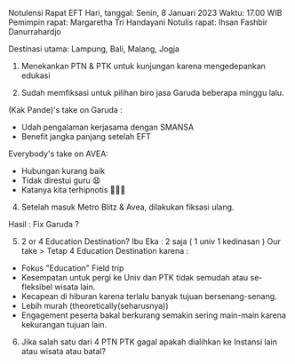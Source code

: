 
Notulensi Rapat EFT
Hari, tanggal: Senin, 8 Januari 2023
Waktu: 17.00 WIB
Pemimpin rapat: Margaretha Tri Handayani
Notulis rapat: Ihsan Fashbir Danurrahardjo 

Destinasi utama:
Lampung, Bali, Malang, Jogja

1. Menekankan PTN & PTK untuk kunjungan karena mengedepankan edukasi

2. Sudah memfiksasi untuk pilihan biro jasa Garuda beberapa minggu lalu.

(Kak Pande)'s take on Garuda :
- Udah pengalaman kerjasama dengan SMANSA
- Benefit jangka panjang setelah EFT

Everybody's take on AVEA:
- Hubungan kurang baik 
- Tidak direstui guru 😧
- Katanya kita terhipnotis 😵‍💫👹

4. Setelah masuk Metro Blitz & Avea, dilakukan fiksasi ulang.

Hasil : Fix Garuda ?

5. 2 or 4 Education Destination?
Ibu Eka : 2 saja ( 1 univ 1 kedinasan )
Our take > Tetap 4 Education Destination karena :
- Fokus "Education" Field trip 
- Kesempatan untuk pergi ke Univ dan PTK tidak semudah atau se-fleksibel wisata lain.
- Kecapean di hiburan karena terlalu banyak tujuan bersenang-senang.
- Lebih murah (theoretically(seharusnya))
- Engagement peserta bakal berkurang semakin sering main-main karena kekurangan tujuan lain.

6. Jika salah satu dari 4 PTN PTK gagal apakah dialihkan ke Instansi lain atau wisata atau batal?
